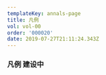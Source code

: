 ```yaml
---
templateKey: annals-page
title: 凡例
vol: vol-00
order: '000020'
date: 2019-07-27T21:11:24.343Z
---
```


### 凡例 建设中

